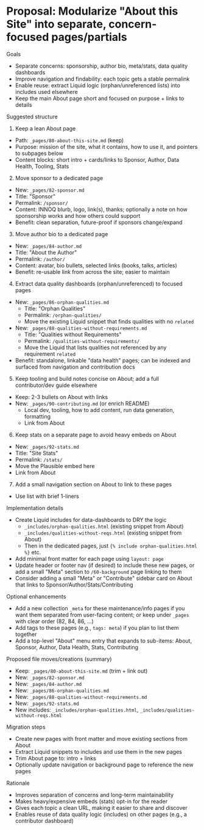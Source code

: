 # Proposal: Modularize "About this Site" into separate, concern-focused pages/partials

Goals
- Separate concerns: sponsorship, author bio, meta/stats, data quality dashboards
- Improve navigation and findability: each topic gets a stable permalink
- Enable reuse: extract Liquid logic (orphan/unreferenced lists) into includes used elsewhere
- Keep the main About page short and focused on purpose + links to details

Suggested structure

1) Keep a lean About page
- Path: `_pages/80-about-this-site.md` (keep)
- Purpose: mission of the site, what it contains, how to use it, and pointers to subpages below
- Content blocks: short intro + cards/links to Sponsor, Author, Data Health, Tooling, Stats

2) Move sponsor to a dedicated page
- New: `_pages/82-sponsor.md`
- Title: "Sponsor"
- Permalink: `/sponsor/`
- Content: INNOQ blurb, logo, link(s), thanks; optionally a note on how sponsorship works and how others could support
- Benefit: clean separation, future-proof if sponsors change/expand

3) Move author bio to a dedicated page
- New: `_pages/84-author.md`
- Title: "About the Author"
- Permalink: `/author/`
- Content: avatar, bio bullets, selected links (books, talks, articles)
- Benefit: re-usable link from across the site; easier to maintain

4) Extract data quality dashboards (orphan/unreferenced) to focused pages
- New: `_pages/86-orphan-qualities.md`
  - Title: "Orphan Qualities"
  - Permalink: `/orphan-qualities/`
  - Move the existing Liquid snippet that finds qualities with no `related`
- New: `_pages/88-qualities-without-requirements.md`
  - Title: "Qualities without Requirements"
  - Permalink: `/qualities-without-requirements/`
  - Move the Liquid that lists qualities not referenced by any requirement `related`
- Benefit: standalone, linkable "data health" pages; can be indexed and surfaced from navigation and contribution docs

5) Keep tooling and build notes concise on About; add a full contributor/dev guide elsewhere
- Keep: 2-3 bullets on About with links
- New: `_pages/90-contributing.md` (or enrich README)
  - Local dev, tooling, how to add content, run data generation, formatting
  - Link from About

6) Keep stats on a separate page to avoid heavy embeds on About
- New: `_pages/92-stats.md`
- Title: "Site Stats"
- Permalink: `/stats/`
- Move the Plausible embed here
- Link from About

7) Add a small navigation section on About to link to these pages
- Use list with brief 1-liners

Implementation details

- Create Liquid includes for data-dashboards to DRY the logic
  - `_includes/orphan-qualities.html` (existing snippet from About)
  - `_includes/qualities-without-reqs.html` (existing snippet from About)
  - Then in the dedicated pages, just `{% include orphan-qualities.html %}` etc.
- Add minimal front matter for each page using `layout: page`
- Update header or footer nav (if desired) to include these new pages, or add a small "Meta" section to `/60-background` page linking to them
- Consider adding a small "Meta" or "Contribute" sidebar card on About that links to Sponsor/Author/Stats/Contributing

Optional enhancements

- Add a new collection `_meta` for these maintenance/info pages if you want them separated from user-facing content; or keep under `_pages` with clear order (82, 84, 86, ...)
- Add tags to these pages (e.g., `tags: meta`) if you plan to list them together
- Add a top-level "About" menu entry that expands to sub-items: About, Sponsor, Author, Data Health, Stats, Contributing

Proposed file moves/creations (summary)
- Keep: `_pages/80-about-this-site.md` (trim + link out)
- New: `_pages/82-sponsor.md`
- New: `_pages/84-author.md`
- New: `_pages/86-orphan-qualities.md`
- New: `_pages/88-qualities-without-requirements.md`
- New: `_pages/92-stats.md`
- New includes: `_includes/orphan-qualities.html`, `_includes/qualities-without-reqs.html`

Migration steps
- Create new pages with front matter and move existing sections from About
- Extract Liquid snippets to includes and use them in the new pages
- Trim About page to: intro + links
- Optionally update navigation or background page to reference the new pages

Rationale
- Improves separation of concerns and long-term maintainability
- Makes heavy/expensive embeds (stats) opt-in for the reader
- Gives each topic a clean URL, making it easier to share and discover
- Enables reuse of data quality logic (includes) on other pages (e.g., a contributor dashboard)
